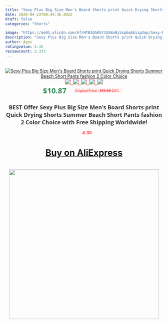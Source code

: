 ```yaml
---
title: "Sexy Plus Big Size Men's Board Shorts print Quick Drying Shorts Summer Beach Short Pants fashion 2 Color Choice"
date: 2020-04-23T08:44:36.892Z
draft: false
categories: "Shorts"

image: "https://ae01.alicdn.com/kf/HTB1G5Kbt1GSBuNjSspbq6AiipXap/Sexy-Plus-Big-Size-Men-s-Board-Shorts-print-Quick-Drying-Shorts-Summer-Beach-Short-Pants.jpg"
description: "Sexy Plus Big Size Men's Board Shorts print Quick Drying Shorts Summer Beach Short Pants fashion 2 Color Choice"
author: Agus
ratingvalue: 4.35
reviewcount: 2.333
---
```

<br>
<div style="text-align: center;">
<a href="https://s.click.aliexpress.com/e/_AMzjEV" target="_blank" rel="nofollow noopener noreferrer"><img alt="Sexy Plus Big Size Men's Board Shorts print Quick Drying Shorts Summer Beach Short Pants fashion 2 Color Choice" class="magnifier-image" src="https://ae01.alicdn.com/kf/HTB1G5Kbt1GSBuNjSspbq6AiipXap/Sexy-Plus-Big-Size-Men-s-Board-Shorts-print-Quick-Drying-Shorts-Summer-Beach-Short-Pants.jpg_640x640.jpg">
<br>
<img style="border:1px solid salmon" src="https://ae01.alicdn.com/kf/HTB1G5Kbt1GSBuNjSspbq6AiipXap/Sexy-Plus-Big-Size-Men-s-Board-Shorts-print-Quick-Drying-Shorts-Summer-Beach-Short-Pants.jpg_120x120.jpg">&nbsp;&nbsp;<img style="border:1px solid salmon" src="https://ae01.alicdn.com/kf/HTB1Lk4WtWSWBuNjSsrbq6y0mVXaX/Sexy-Plus-Big-Size-Men-s-Board-Shorts-print-Quick-Drying-Shorts-Summer-Beach-Short-Pants.jpg_120x120.jpg">&nbsp;&nbsp;<img style="border:1px solid salmon" src="https://ae01.alicdn.com/kf/HTB1Gqw3gFkoBKNjSZFkq6z4tFXar/Sexy-Plus-Big-Size-Men-s-Board-Shorts-print-Quick-Drying-Shorts-Summer-Beach-Short-Pants.jpg_120x120.jpg">&nbsp;&nbsp;<img style="border:1px solid salmon" src="https://ae01.alicdn.com/kf/HTB1R5K8t4WYBuNjy1zkq6xGGpXae/Sexy-Plus-Big-Size-Men-s-Board-Shorts-print-Quick-Drying-Shorts-Summer-Beach-Short-Pants.jpg_120x120.jpg">&nbsp;&nbsp;<img style="border:1px solid salmon" src="https://ae01.alicdn.com/kf/HTB101vWgJcnBKNjSZR0q6AFqFXaI/Sexy-Plus-Big-Size-Men-s-Board-Shorts-print-Quick-Drying-Shorts-Summer-Beach-Short-Pants.jpg_120x120.jpg"></a></div><br0>
<div style="text-align: center;"><span style="background-color: white; border: 0px; box-sizing: border-box; color: seagreen; display: inline-block; font-family: &quot;open sans&quot; , &quot;arial&quot; , &quot;helvetica&quot; , sans-serif , &quot;heiti&quot;; font-size: 24px; font-stretch: inherit; font-weight: 700; line-height: inherit; margin: 0px 10px 0px 0px; padding: 0px; vertical-align: middle;">$10.87 </span>
<span style="background: rgb(255 , 241 , 241); border-radius: 3px; border: 0px; box-sizing: border-box; color: #ff4747; display: inline-block; font-family: inherit; font-size: 12px; font-stretch: inherit; font-style: inherit; font-variant: inherit; font-weight: 600; line-height: inherit; margin: 0px; padding: 2px 5px; transform: scale(0.9); vertical-align: middle;">Original Price : <b style="text-decoration: line-through;">$15.99 </b> 32%&nbsp;&nbsp;</span></div>
<h1 style="color: #333333; display: inline-block; font-family: &quot;open sans&quot; , &quot;arial&quot; , &quot;helvetica&quot; , sans-serif , &quot;heiti&quot;; font-size: 18px; font-stretch: inherit; font-weight: 700; text-align: center;">BEST Offer Sexy Plus Big Size Men's Board Shorts print Quick Drying Shorts Summer Beach Short Pants fashion 2 Color Choice with Free Shipping Worldwide!</h1>
<div style="color: #ff4747; text-align: center;">
<img src="https://4.bp.blogspot.com/-M0ZcTcb-5uY/XleCXlxnR4I/AAAAAAAAAEc/OrjgMkXV1oMQFaCRZj5HQwOCBcu3w1FegCPcBGAYYCw/s1600/star.png" style="height: 15px;">&nbsp;<b>4.35</b></div>
<div class="button_cont" align="center"><a class="buynow_a" href="https://s.click.aliexpress.com/e/_AMzjEV" target="_blank" rel="nofollow noopener noreferrer"><H1>Buy on AliExpress</H1></a></div><br>
<div class="separator" style="clear: both; text-align: center;">
<img src="https://lh3.googleusercontent.com/-pTy5HemUv9M/XlePHvY0dAI/AAAAAAAAAE4/0nX5iRUoIWY8eMW9Dpxeirr157OZliDIgCLcBGAsYHQ/s1600/badge.gif" width="480">
</div>
